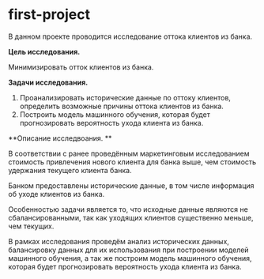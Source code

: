 # first-project

В данном проекте проводится исследование оттока клиентов из банка. 

**Цель исследования.**

Минимизировать отток клиентов из банка. 

**Задачи исследования.** 

1. Проанализировать исторические данные по оттоку клиентов, определить возможные причины оттока клиентов из банка. 
2. Построить модель машинного обучения, которая будет прогнозировать вероятность ухода клиента из банка. 

**Описание исследвоания. **

В соответствии с ранее проведённым маркетинговым исследованием стоимость привлечения нового клиента для банка выше, чем стоимость удержания текущего клиента банка. 

Банком предоставлены исторические данные, в том числе информация об уходе клиентов из банка. 

Особенностью задачи является то, что исходные данные являются не сбалансированными, так как уходящих клиентов существенно меньше, чем текущих. 

В рамках исследования проведём анализ исторических данных, балансировку данных для их использования при построении моделей машинного обучения, а так же построим модель машинного обучения, которая будет прогнозировать вероятность ухода клиента из банка. 
